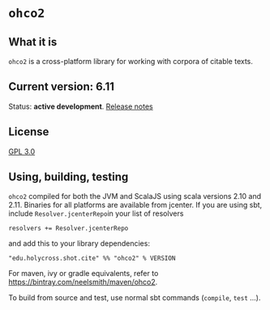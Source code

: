 # `ohco2`



## What it is

`ohco2` is a cross-platform library for working with corpora of citable texts.

## Current version: 6.11

Status:  **active development**. [Release notes](releases.md)

## License

[GPL 3.0](https://opensource.org/licenses/gpl-3.0.html)

## Using, building, testing

`ohco2` compiled for both the JVM and ScalaJS using scala versions 2.10 and 2.11.  Binaries for all platforms are available from jcenter.  If you are using sbt, include `Resolver.jcenterRepo`in your list of resolvers

    resolvers += Resolver.jcenterRepo

and  add this to your library dependencies:

    "edu.holycross.shot.cite" %% "ohco2" % VERSION

For maven, ivy or gradle equivalents, refer to <https://bintray.com/neelsmith/maven/ohco2>.



To build from source and test, use normal sbt commands (`compile`, `test` ...).
